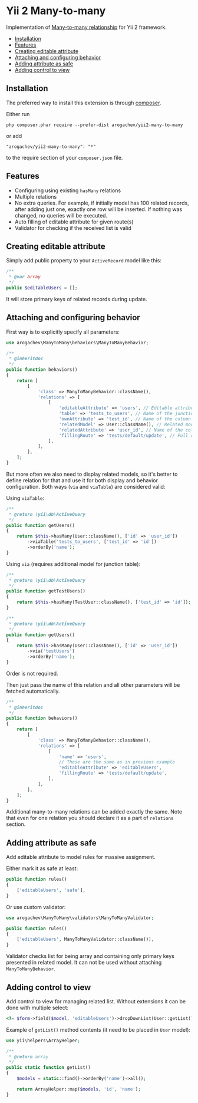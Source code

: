# Yii 2 Many-to-many

Implementation of [Many-to-many relationship](http://en.wikipedia.org/wiki/Many-to-many_%28data_model%29)
for Yii 2 framework.

- [Installation](#installation)
- [Features](#features)
- [Creating editable attribute](#creating-editable-attribute)
- [Attaching and configuring behavior](#attaching-and-configuring-behavior)
- [Adding attribute as safe](#adding-attribute-as-safe)
- [Adding control to view](#adding-control-to-view)

## Installation

The preferred way to install this extension is through [composer](http://getcomposer.org/download/).

Either run

```
php composer.phar require --prefer-dist arogachev/yii2-many-to-many
```

or add

```
"arogachev/yii2-many-to-many": "*"
```

to the require section of your `composer.json` file.

## Features

- Configuring using existing ```hasMany``` relations
- Multiple relations
- No extra queries. For example, if initially model has 100 related records,
after adding just one, exactly one row will be inserted. If nothing was changed, no queries will be executed.
- Auto filling of editable attribute for given route(s)
- Validator for checking if the received list is valid

## Creating editable attribute

Simply add public property to your `ActiveRecord` model like this:

```php
/**
 * @var array
 */
public $editableUsers = [];
```

It will store primary keys of related records during update.

## Attaching and configuring behavior

First way is to explicitly specify all parameters:

```php
use arogachev\ManyToMany\behaviors\ManyToManyBehavior;

/**
 * @inheritdoc
 */
public function behaviors()
{
    return [
        [
            'class' => ManyToManyBehavior::className(),
            'relations' => [
                [
                    'editableAttribute' => 'users', // Editable attribute name
                    'table' => 'tests_to_users', // Name of the junction table
                    'ownAttribute' => 'test_id', // Name of the column in junction table that represents current model
                    'relatedModel' => User::className(), // Related model class
                    'relatedAttribute' => 'user_id', // Name of the column in junction table that represents related model
                    'fillingRoute' => 'tests/default/update', // Full route name (including module id if it's inside module) for auto filling editable attribute with existing data. You can also pass array of routes.
                ],
            ],
        ],
    ];
}
```

But more often we also need to display related models,
so it's better to define relation for that and use it for both display and behavior configuration.
Both ways (```via``` and ```viaTable```) are considered valid:

Using ```viaTable```:

```php
/**
 * @return \yii\db\ActiveQuery
 */
public function getUsers()
{
    return $this->hasMany(User::className(), ['id' => 'user_id'])
        ->viaTable('tests_to_users', ['test_id' => 'id'])
        ->orderBy('name');
}
```

Using ```via``` (requires additional model for junction table):

```php
/**
 * @return \yii\db\ActiveQuery
 */
public function getTestUsers()
{
    return $this->hasMany(TestUser::className(), ['test_id' => 'id']);
}

/**
 * @return \yii\db\ActiveQuery
 */
public function getUsers()
{
    return $this->hasMany(User::className(), ['id' => 'user_id'])
        ->via('testUsers')
        ->orderBy('name');
}
```

Order is not required.

Then just pass the name of this relation and all other parameters will be fetched automatically.

```php
/**
 * @inheritdoc
 */
public function behaviors()
{
    return [
        [
            'class' => ManyToManyBehavior::className(),
            'relations' => [
                [
                    'name' => 'users',
                    // These are the same as in previous example
                    'editableAttribute' => 'editableUsers',
                    'fillingRoute' => 'tests/default/update',
                ],
            ],
        ],
    ];
}
```

Additional many-to-many relations can be added exactly the same.
Note that even for one relation you should declare it as a part of `relations` section.

## Adding attribute as safe

Add editable attribute to model rules for massive assignment.

Either mark it as safe at least:

```php
public function rules()
{
    ['editableUsers', 'safe'],
}
```

Or use custom validator:

```php
use arogachev\ManyToMany\validators\ManyToManyValidator;

public function rules()
{
    ['editableUsers', ManyToManyValidator::className()],
}
```

Validator checks list for being array and containing only primary keys presented in related model.
It can not be used without attaching `ManyToManyBehavior`.

## Adding control to view

Add control to view for managing related list. Without extensions it can be done with multiple select:

```php
<?= $form->field($model, 'editableUsers')->dropDownList(User::getList(), ['multiple' => true]) ?>
```

Example of `getList()` method contents (it need to be placed in `User` model):

```php
use yii\helpers\ArrayHelper;

/**
 * @return array
 */
public static function getList()
{
    $models = static::find()->orderBy('name')->all();

    return ArrayHelper::map($models, 'id', 'name');
}
```
